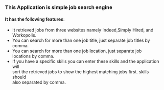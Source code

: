 
<h3>This Application is simple job search engine</h3>

<p>
	<h4>It has the following features:</h4>
	<ul>
		<li>It retrieved jobs from three websites namely Indeed,Simply Hired, and Workopolis.</li>
		<li>You can search for more than one job title, just separate job titles by comma.</li>
		<li>You can search for more than one job location, just separate job locations by comma.</li>
		<li>If you have a specific skills you can enter these skills and the application will<br>
		   sort the retrieved jobs to show the highest matching jobs first. skills should<br>
		   also separated by comma.<br></li>
</p>
